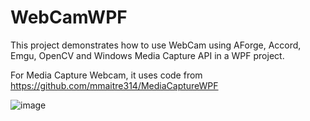 # WebCamWPF
This project demonstrates how to use WebCam using AForge, Accord, Emgu, OpenCV and Windows Media Capture API in a WPF project.

For Media Capture Webcam, it uses code from https://github.com/mmaitre314/MediaCaptureWPF

![image](https://user-images.githubusercontent.com/4737551/212210486-c6de2511-945c-4464-9ce8-ba3f1ab25f69.png)

